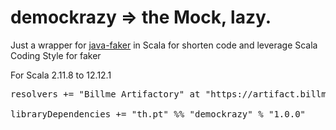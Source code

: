 # demockrazy => the Mock, lazy.

Just a wrapper for <a href="https://github.com/DiUS/java-faker">java-faker</a> in Scala
for shorten code and leverage Scala Coding Style for faker

For Scala 2.11.8 to 12.12.1

<pre>
resolvers += "Billme Artifactory" at "https://artifact.billme.in.th/artifactory/billme-public/" <br>
libraryDependencies += "th.pt" %% "demockrazy" % "1.0.0"
</pre>
